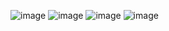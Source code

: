 ![image](https://github.com/Jowell99/Mapa/assets/142686187/5f602d1e-0cf5-45b3-9c3f-e83c8b41be13)
![image](https://github.com/Jowell99/Mapa/assets/142686187/63d11463-aa60-417e-a4ca-1213d1f9cfa2)
![image](https://github.com/Jowell99/Mapa/assets/142686187/d2152355-711c-4003-ade8-801e80cd3319)
![image](https://github.com/Jowell99/Mapa/assets/142686187/8887c729-8ece-48aa-8b6d-7ffce10631ab)




